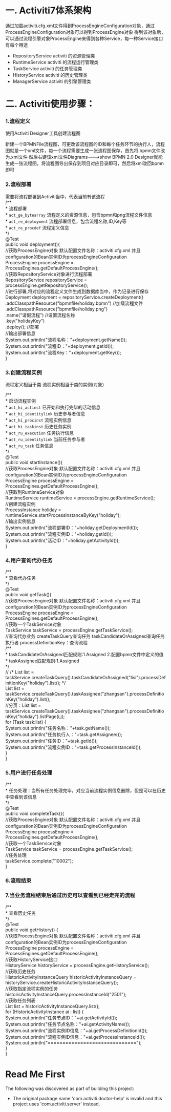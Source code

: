 
# 一. Activiti7体系架构
通过加载activiti.cfg.xml文件得到ProcessEngineConfiguration对象，通过ProcessEngineConfiguration对象可以得到ProcessEngine对象
得到该对象后，可以通过流程引擎对象ProcessEngine来得到各种Service，每一种Service接口有每个用途
* RepositoryService activiti 的资源管理类
* RuntimeService activiti 的流程运行管理类
* TaskService activiti 的任务管理类
* HistoryService activiti 的历史管理类
* ManagerService activiti 的引擎管理类


# 二. Activiti使用步骤：
### 1.流程定义
使用Activiti Designer工具创建流程图

新建一个BPMNFile流程图，可更改该流程图的ID和每个任务环节的执行人，流程图就是一个xml文件，每一个流程需要生成一张流程图保存，首先将.bpmn文件改为.xml文件
然后右键该xml文件Diagrams--->show BPMN 2.0 Designer就能生成一张流程图，将流程图导出保存到项目对应目录即可，然后将xml改回bpmn即可



### 2.流程部署
需要将流程部署到Activiti当中，代表当前有该流程    
/**  
\* 流程部署  
\* `act_ge_bytearray` 流程定义的资源信息，包含bpmn和png流程文件信息  
\* `act_re_deployment` 流程部署信息，包含流程名称,ID,Key等  
\* `act_re_procdef` 流程定义信息  
\*/  
@Test  
public void deployment(){  
    //获取ProcessEngine对象 默认配置文件名称：activiti.cfg.xml 并且configuration的Bean实例ID为processEngineConfiguration  
    ProcessEngine processEngine = ProcessEngines.getDefaultProcessEngine();  
    //获取RepositoryService对象进行流程部署  
    RepositoryService repositoryService = processEngine.getRepositoryService();  
    //进行部署,将对应的流程定义文件生成到数据库当中，作为记录进行保存  
    Deployment deployment = repositoryService.createDeployment()  
    .addClasspathResource("bpmnfile/holiday.bpmn") //加载流程文件  
    .addClasspathResource("bpmnfile/holiday.png")  
    .name("请假流程") //设置流程名称  
    .key("holidayKey")  
    .deploy(); //部署  
    //输出部署信息  
    System.out.println("流程名称："+deployment.getName());  
    System.out.println("流程ID："+deployment.getId());  
    System.out.println("流程Key："+deployment.getKey());  
}




### 3.创建流程实例
流程定义相当于类
流程实例相当于类的实例(对象)

/**  
\* 启动流程实例  
\* `act_hi_actinst` 已开始和执行完毕的活动信息  
\* `act_hi_identitylink` 历史参与者信息  
\* `act_hi_procinst` 流程实例信息  
\* `act_hi_taskinst` 历史任务实例  
\* `act_ru_execution` 任务执行信息  
\* `act_ru_identitylink` 当前任务参与者  
\* `act_ru_task` 任务信息  
\*/  
@Test  
public void startInstance(){  
    //获取ProcessEngine对象 默认配置文件名称：activiti.cfg.xml 并且configuration的Bean实例ID为processEngineConfiguration  
    ProcessEngine processEngine = ProcessEngines.getDefaultProcessEngine();   
    //获取到RuntimeService对象  
    RuntimeService runtimeService = processEngine.getRuntimeService();  
    //创建流程实例  
    ProcessInstance holiday = runtimeService.startProcessInstanceByKey("holiday");  
    //输出实例信息  
    System.out.println("流程部署ID："+holiday.getDeploymentId());  
    System.out.println("流程实例ID："+holiday.getId());  
    System.out.println("活动ID："+holiday.getActivityId());  
}


### 4.用户查询代办任务
\/**  
\* 查看代办任务  
\*/  
@Test  
public void getTask(){  
    //获取ProcessEngine对象 默认配置文件名称：activiti.cfg.xml 并且configuration的Bean实例ID为processEngineConfiguration  
    ProcessEngine processEngine = ProcessEngines.getDefaultProcessEngine();  
    //获取一个TaskService对象  
    TaskService taskService = processEngine.getTaskService();  
    //查询代办业务 createTaskQuery查询任务 taskCandidateOrAssigned查询任务执行者 processDefinitionKey：查询流程  
    \/**  
    \* taskCandidateOrAssigned匹配规则:1.Assigned 2.配置bpmn文件中定义的值  
    \* taskAssignee匹配规则:1.Assigned  
    \*/  
    \// /* List<Task> list = taskService.createTaskQuery().taskCandidateOrAssigned("lisi").processDefinitionKey("holiday").list(); */  
    List<Task> list = taskService.createTaskQuery().taskAssignee("zhangsan").processDefinitionKey("holiday").list();  
    //分页：List<Task> list = taskService.createTaskQuery().taskAssignee("zhangsan").processDefinitionKey("holiday").listPage(i,j);  
    for (Task task:list) {  
        System.out.println("任务名称："+task.getName());  
        System.out.println("任务执行人："+task.getAssignee());  
        System.out.println("任务ID："+task.getId());  
        System.out.println("流程实例ID："+task.getProcessInstanceId());  
    }  
}  


### 5.用户进行任务处理
\/**  
\* 任务处理：当所有任务处理完毕，对应当前流程实例信息删除，但是可以在历史中查看到该信息  
\*/  
@Test  
public void completeTask(){  
    //获取ProcessEngine对象 默认配置文件名称：activiti.cfg.xml 并且configuration的Bean实例ID为processEngineConfiguration  
    ProcessEngine processEngine = ProcessEngines.getDefaultProcessEngine();  
    //获取一个TaskService对象  
    TaskService taskService = processEngine.getTaskService();  
    //任务处理  
    taskService.complete("10002");  
}  



### 6.流程结束  

### 7.当业务流程结束后通过历史可以查看到已经走完的流程  
\/**  
\* 查看历史任务  
\*/  
@Test  
public void getHistory() {  
    //获取ProcessEngine对象 默认配置文件名称：activiti.cfg.xml 并且configuration的Bean实例ID为processEngineConfiguration  
    ProcessEngine processEngine = ProcessEngines.getDefaultProcessEngine();  
    //获取HistoryService接口  
    HistoryService historyService = processEngine.getHistoryService();  
    //获取历史任务  
    HistoricActivityInstanceQuery historicActivityInstanceQuery = historyService.createHistoricActivityInstanceQuery();  
    //获取指定流程实例的任务   
    historicActivityInstanceQuery.processInstanceId("2501");  
    //获取任务列表   
    List<HistoricActivityInstance> list = historicActivityInstanceQuery.list();  
    for (HistoricActivityInstance ai : list) {  
        System.out.println("任务节点ID："+ai.getActivityId());  
        System.out.println("任务节点名称："+ai.getActivityName());  
        System.out.println("流程实例ID信息："+ai.getProcessDefinitionId());  
        System.out.println("流程实例ID信息："+ai.getProcessInstanceId());  
        System.out.println("==============================");  
    }  
}

# Read Me First  
The following was discovered as part of building this project:  

* The original package name 'com.activiti.doctor-help' is invalid and this project uses 'com.activiti.server' instead.  
